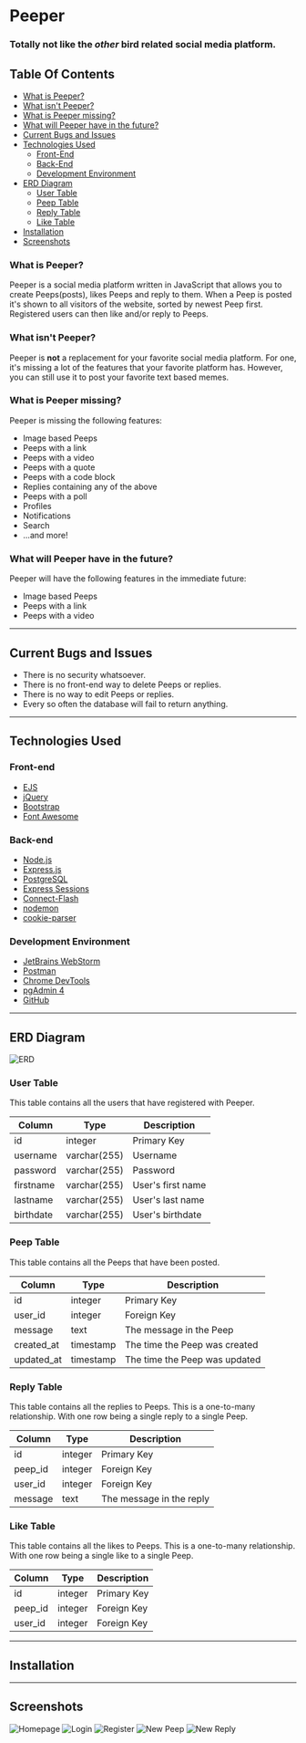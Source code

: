 # Peeper

### Totally not like the *other* bird related social media platform.

## Table Of Contents
- [What is Peeper?](#what-is-peeper)
- [What isn't Peeper?](#what-isnt-peeper)
- [What is Peeper missing?](#what-is-peeper-missing)
- [What will Peeper have in the future?](#what-will-peeper-have-in-the-future)
- [Current Bugs and Issues](#current-bugs-and-issues)
- [Technologies Used](#technologies-used)
  - [Front-End](#front-end)
  - [Back-End](#back-end)
  - [Development Environment](#development-environment)
- [ERD Diagram](#erd-diagram)
  - [User Table](#user-table)
  - [Peep Table](#peep-table)
  - [Reply Table](#reply-table)
  - [Like Table](#like-table)
- [Installation](#installation)
- [Screenshots](#screenshots)

### What is Peeper?

Peeper is a social media platform written in JavaScript that allows you to create Peeps(posts), likes Peeps and reply to
them.
When a Peep is posted it's shown to all visitors of the website, sorted by newest Peep first.
Registered users can then like and/or reply to Peeps.

### What isn't Peeper?

Peeper is **not** a replacement for your favorite social media platform.
For one, it's missing a lot of the features that your favorite platform has.
However, you can still use it to post your favorite text based memes.

### What is Peeper missing?

Peeper is missing the following features:

- Image based Peeps
- Peeps with a link
- Peeps with a video
- Peeps with a quote
- Peeps with a code block
- Replies containing any of the above
- Peeps with a poll
- Profiles
- Notifications
- Search
- ...and more!

### What will Peeper have in the future?

Peeper will have the following features in the immediate future:

- Image based Peeps
- Peeps with a link
- Peeps with a video

---

## Current Bugs and Issues

- There is no security whatsoever.
- There is no front-end way to delete Peeps or replies.
- There is no way to edit Peeps or replies.
- Every so often the database will fail to return anything.

---

## Technologies Used

### Front-end

- [EJS](https://ejs.co/)
- [jQuery](https://jquery.com/)
- [Bootstrap](https://getbootstrap.com/)
- [Font Awesome](https://fontawesome.com/)

### Back-end

- [Node.js](https://nodejs.org/)
- [Express.js](https://expressjs.com/)
- [PostgreSQL](https://www.postgresql.org/)
- [Express Sessions](https://www.npmjs.com/package/express-session)
- [Connect-Flash](https://www.npmjs.com/package/connect-flash)
- [nodemon](https://www.npmjs.com/package/nodemon)
- [cookie-parser](https://www.npmjs.com/package/cookie-parser)

### Development Environment

- [JetBrains WebStorm](https://www.jetbrains.com/webstorm/)
- [Postman](https://www.getpostman.com/)
- [Chrome DevTools](https://www.google.com/chrome/devtools/)
- [pgAdmin 4](https://www.pgadmin.org/)
- [GitHub](https://www.github.com)

---

## ERD Diagram

![ERD](screenshots/ERD.png)

### User Table

This table contains all the users that have registered with Peeper.

| Column    | Type         | Description       |
|-----------|--------------|-------------------|
| id        | integer      | Primary Key       |
| username  | varchar(255) | Username          |
| password  | varchar(255) | Password          |
| firstname | varchar(255) | User's first name |
| lastname  | varchar(255) | User's last name  |
| birthdate | varchar(255) | User's birthdate  |

### Peep Table

This table contains all the Peeps that have been posted.

| Column     | Type      | Description                     |
|------------|-----------|---------------------------------|
| id         | integer   | Primary Key                     |
| user_id    | integer   | Foreign Key                     |
| message    | text      | The message in the Peep         |
| created_at | timestamp | The time the Peep was created   |
| updated_at | timestamp | The time the Peep was updated   |

### Reply Table

This table contains all the replies to Peeps. This is a one-to-many relationship.
With one row being a single reply to a single Peep.

| Column     | Type    | Description                     |
|------------|---------|---------------------------------|
| id         | integer | Primary Key                     |
| peep_id    | integer | Foreign Key                     |
| user_id    | integer | Foreign Key                     |
| message    | text    | The message in the reply        |

### Like Table

This table contains all the likes to Peeps. This is a one-to-many relationship.
With one row being a single like to a single Peep.

| Column     | Type         | Description                     |
|------------|--------------|---------------------------------|
| id         | integer      | Primary Key                     |
| peep_id    | integer      | Foreign Key                     |
| user_id    | integer      | Foreign Key                     |

--- 

## Installation



---

## Screenshots

![Homepage](screenshots/homepage.png)
![Login](screenshots/login.png)
![Register](screenshots/register.png)
![New Peep](screenshots/newpeep.png)
![New Reply](screenshots/newreply.png)